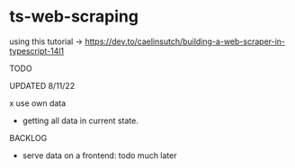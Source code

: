 # ts-web-scraping

using this tutorial -> https://dev.to/caelinsutch/building-a-web-scraper-in-typescript-14l1 

TODO

UPDATED 8/11/22

x use own data
- getting all data in current state.

BACKLOG
- serve data on a frontend: todo much later

